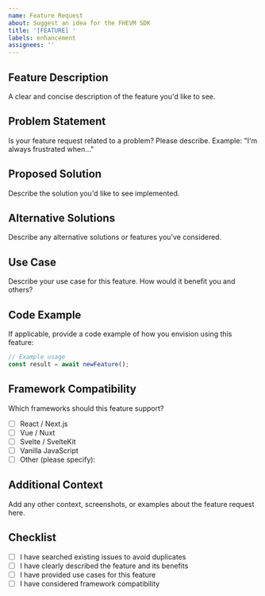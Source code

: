 ```yaml
---
name: Feature Request
about: Suggest an idea for the FHEVM SDK
title: '[FEATURE] '
labels: enhancement
assignees: ''
---
```


## Feature Description
A clear and concise description of the feature you'd like to see.

## Problem Statement
Is your feature request related to a problem? Please describe.
Example: "I'm always frustrated when..."

## Proposed Solution
Describe the solution you'd like to see implemented.

## Alternative Solutions
Describe any alternative solutions or features you've considered.

## Use Case
Describe your use case for this feature. How would it benefit you and others?

## Code Example
If applicable, provide a code example of how you envision using this feature:

```typescript
// Example usage
const result = await newFeature();
```

## Framework Compatibility
Which frameworks should this feature support?
- [ ] React / Next.js
- [ ] Vue / Nuxt
- [ ] Svelte / SvelteKit
- [ ] Vanilla JavaScript
- [ ] Other (please specify):

## Additional Context
Add any other context, screenshots, or examples about the feature request here.

## Checklist
- [ ] I have searched existing issues to avoid duplicates
- [ ] I have clearly described the feature and its benefits
- [ ] I have provided use cases for this feature
- [ ] I have considered framework compatibility
